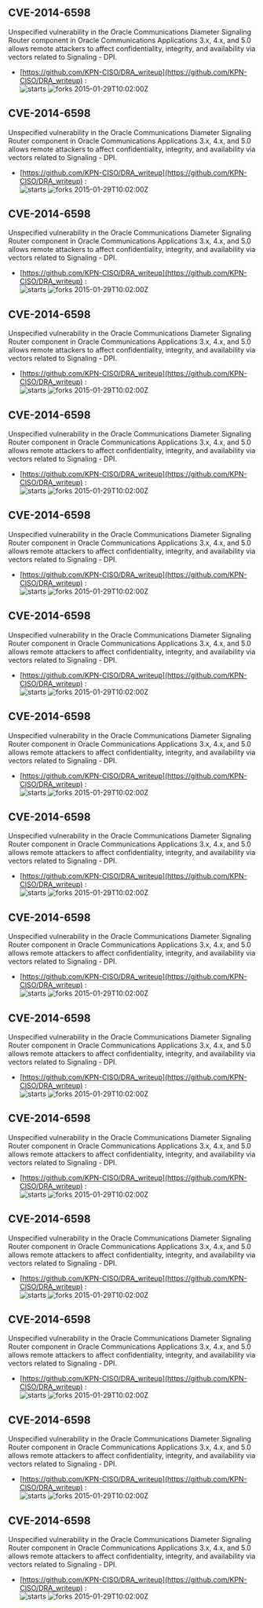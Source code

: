 ## CVE-2014-6598
 Unspecified vulnerability in the Oracle Communications Diameter Signaling Router component in Oracle Communications Applications 3.x, 4.x, and 5.0 allows remote attackers to affect confidentiality, integrity, and availability via vectors related to Signaling - DPI.

- [https://github.com/KPN-CISO/DRA_writeup](https://github.com/KPN-CISO/DRA_writeup) :  
![starts](https://img.shields.io/github/stars/KPN-CISO/DRA_writeup.svg) 
![forks](https://img.shields.io/github/forks/KPN-CISO/DRA_writeup.svg) 
2015-01-29T10:02:00Z

## CVE-2014-6598
 Unspecified vulnerability in the Oracle Communications Diameter Signaling Router component in Oracle Communications Applications 3.x, 4.x, and 5.0 allows remote attackers to affect confidentiality, integrity, and availability via vectors related to Signaling - DPI.

- [https://github.com/KPN-CISO/DRA_writeup](https://github.com/KPN-CISO/DRA_writeup) :  
![starts](https://img.shields.io/github/stars/KPN-CISO/DRA_writeup.svg) 
![forks](https://img.shields.io/github/forks/KPN-CISO/DRA_writeup.svg) 
2015-01-29T10:02:00Z

## CVE-2014-6598
 Unspecified vulnerability in the Oracle Communications Diameter Signaling Router component in Oracle Communications Applications 3.x, 4.x, and 5.0 allows remote attackers to affect confidentiality, integrity, and availability via vectors related to Signaling - DPI.

- [https://github.com/KPN-CISO/DRA_writeup](https://github.com/KPN-CISO/DRA_writeup) :  
![starts](https://img.shields.io/github/stars/KPN-CISO/DRA_writeup.svg) 
![forks](https://img.shields.io/github/forks/KPN-CISO/DRA_writeup.svg) 
2015-01-29T10:02:00Z

## CVE-2014-6598
 Unspecified vulnerability in the Oracle Communications Diameter Signaling Router component in Oracle Communications Applications 3.x, 4.x, and 5.0 allows remote attackers to affect confidentiality, integrity, and availability via vectors related to Signaling - DPI.

- [https://github.com/KPN-CISO/DRA_writeup](https://github.com/KPN-CISO/DRA_writeup) :  
![starts](https://img.shields.io/github/stars/KPN-CISO/DRA_writeup.svg) 
![forks](https://img.shields.io/github/forks/KPN-CISO/DRA_writeup.svg) 
2015-01-29T10:02:00Z

## CVE-2014-6598
 Unspecified vulnerability in the Oracle Communications Diameter Signaling Router component in Oracle Communications Applications 3.x, 4.x, and 5.0 allows remote attackers to affect confidentiality, integrity, and availability via vectors related to Signaling - DPI.

- [https://github.com/KPN-CISO/DRA_writeup](https://github.com/KPN-CISO/DRA_writeup) :  
![starts](https://img.shields.io/github/stars/KPN-CISO/DRA_writeup.svg) 
![forks](https://img.shields.io/github/forks/KPN-CISO/DRA_writeup.svg) 
2015-01-29T10:02:00Z

## CVE-2014-6598
 Unspecified vulnerability in the Oracle Communications Diameter Signaling Router component in Oracle Communications Applications 3.x, 4.x, and 5.0 allows remote attackers to affect confidentiality, integrity, and availability via vectors related to Signaling - DPI.

- [https://github.com/KPN-CISO/DRA_writeup](https://github.com/KPN-CISO/DRA_writeup) :  
![starts](https://img.shields.io/github/stars/KPN-CISO/DRA_writeup.svg) 
![forks](https://img.shields.io/github/forks/KPN-CISO/DRA_writeup.svg) 
2015-01-29T10:02:00Z

## CVE-2014-6598
 Unspecified vulnerability in the Oracle Communications Diameter Signaling Router component in Oracle Communications Applications 3.x, 4.x, and 5.0 allows remote attackers to affect confidentiality, integrity, and availability via vectors related to Signaling - DPI.

- [https://github.com/KPN-CISO/DRA_writeup](https://github.com/KPN-CISO/DRA_writeup) :  
![starts](https://img.shields.io/github/stars/KPN-CISO/DRA_writeup.svg) 
![forks](https://img.shields.io/github/forks/KPN-CISO/DRA_writeup.svg) 
2015-01-29T10:02:00Z

## CVE-2014-6598
 Unspecified vulnerability in the Oracle Communications Diameter Signaling Router component in Oracle Communications Applications 3.x, 4.x, and 5.0 allows remote attackers to affect confidentiality, integrity, and availability via vectors related to Signaling - DPI.

- [https://github.com/KPN-CISO/DRA_writeup](https://github.com/KPN-CISO/DRA_writeup) :  
![starts](https://img.shields.io/github/stars/KPN-CISO/DRA_writeup.svg) 
![forks](https://img.shields.io/github/forks/KPN-CISO/DRA_writeup.svg) 
2015-01-29T10:02:00Z

## CVE-2014-6598
 Unspecified vulnerability in the Oracle Communications Diameter Signaling Router component in Oracle Communications Applications 3.x, 4.x, and 5.0 allows remote attackers to affect confidentiality, integrity, and availability via vectors related to Signaling - DPI.

- [https://github.com/KPN-CISO/DRA_writeup](https://github.com/KPN-CISO/DRA_writeup) :  
![starts](https://img.shields.io/github/stars/KPN-CISO/DRA_writeup.svg) 
![forks](https://img.shields.io/github/forks/KPN-CISO/DRA_writeup.svg) 
2015-01-29T10:02:00Z

## CVE-2014-6598
 Unspecified vulnerability in the Oracle Communications Diameter Signaling Router component in Oracle Communications Applications 3.x, 4.x, and 5.0 allows remote attackers to affect confidentiality, integrity, and availability via vectors related to Signaling - DPI.

- [https://github.com/KPN-CISO/DRA_writeup](https://github.com/KPN-CISO/DRA_writeup) :  
![starts](https://img.shields.io/github/stars/KPN-CISO/DRA_writeup.svg) 
![forks](https://img.shields.io/github/forks/KPN-CISO/DRA_writeup.svg) 
2015-01-29T10:02:00Z

## CVE-2014-6598
 Unspecified vulnerability in the Oracle Communications Diameter Signaling Router component in Oracle Communications Applications 3.x, 4.x, and 5.0 allows remote attackers to affect confidentiality, integrity, and availability via vectors related to Signaling - DPI.

- [https://github.com/KPN-CISO/DRA_writeup](https://github.com/KPN-CISO/DRA_writeup) :  
![starts](https://img.shields.io/github/stars/KPN-CISO/DRA_writeup.svg) 
![forks](https://img.shields.io/github/forks/KPN-CISO/DRA_writeup.svg) 
2015-01-29T10:02:00Z

## CVE-2014-6598
 Unspecified vulnerability in the Oracle Communications Diameter Signaling Router component in Oracle Communications Applications 3.x, 4.x, and 5.0 allows remote attackers to affect confidentiality, integrity, and availability via vectors related to Signaling - DPI.

- [https://github.com/KPN-CISO/DRA_writeup](https://github.com/KPN-CISO/DRA_writeup) :  
![starts](https://img.shields.io/github/stars/KPN-CISO/DRA_writeup.svg) 
![forks](https://img.shields.io/github/forks/KPN-CISO/DRA_writeup.svg) 
2015-01-29T10:02:00Z

## CVE-2014-6598
 Unspecified vulnerability in the Oracle Communications Diameter Signaling Router component in Oracle Communications Applications 3.x, 4.x, and 5.0 allows remote attackers to affect confidentiality, integrity, and availability via vectors related to Signaling - DPI.

- [https://github.com/KPN-CISO/DRA_writeup](https://github.com/KPN-CISO/DRA_writeup) :  
![starts](https://img.shields.io/github/stars/KPN-CISO/DRA_writeup.svg) 
![forks](https://img.shields.io/github/forks/KPN-CISO/DRA_writeup.svg) 
2015-01-29T10:02:00Z

## CVE-2014-6598
 Unspecified vulnerability in the Oracle Communications Diameter Signaling Router component in Oracle Communications Applications 3.x, 4.x, and 5.0 allows remote attackers to affect confidentiality, integrity, and availability via vectors related to Signaling - DPI.

- [https://github.com/KPN-CISO/DRA_writeup](https://github.com/KPN-CISO/DRA_writeup) :  
![starts](https://img.shields.io/github/stars/KPN-CISO/DRA_writeup.svg) 
![forks](https://img.shields.io/github/forks/KPN-CISO/DRA_writeup.svg) 
2015-01-29T10:02:00Z

## CVE-2014-6598
 Unspecified vulnerability in the Oracle Communications Diameter Signaling Router component in Oracle Communications Applications 3.x, 4.x, and 5.0 allows remote attackers to affect confidentiality, integrity, and availability via vectors related to Signaling - DPI.

- [https://github.com/KPN-CISO/DRA_writeup](https://github.com/KPN-CISO/DRA_writeup) :  
![starts](https://img.shields.io/github/stars/KPN-CISO/DRA_writeup.svg) 
![forks](https://img.shields.io/github/forks/KPN-CISO/DRA_writeup.svg) 
2015-01-29T10:02:00Z

## CVE-2014-6598
 Unspecified vulnerability in the Oracle Communications Diameter Signaling Router component in Oracle Communications Applications 3.x, 4.x, and 5.0 allows remote attackers to affect confidentiality, integrity, and availability via vectors related to Signaling - DPI.

- [https://github.com/KPN-CISO/DRA_writeup](https://github.com/KPN-CISO/DRA_writeup) :  
![starts](https://img.shields.io/github/stars/KPN-CISO/DRA_writeup.svg) 
![forks](https://img.shields.io/github/forks/KPN-CISO/DRA_writeup.svg) 
2015-01-29T10:02:00Z

